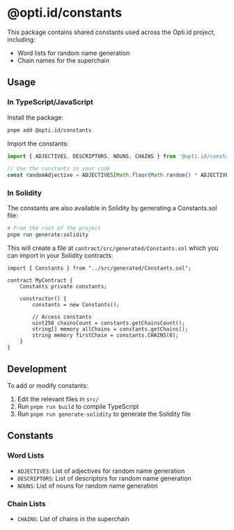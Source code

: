 # @opti.id/constants

This package contains shared constants used across the Opti.id project, including:

- Word lists for random name generation
- Chain names for the superchain

## Usage

### In TypeScript/JavaScript

Install the package:

```bash
pnpm add @opti.id/constants
```

Import the constants:

```typescript
import { ADJECTIVES, DESCRIPTORS, NOUNS, CHAINS } from '@opti.id/constants';

// Use the constants in your code
const randomAdjective = ADJECTIVES[Math.floor(Math.random() * ADJECTIVES.length)];
```

### In Solidity

The constants are also available in Solidity by generating a Constants.sol file:

```bash
# From the root of the project
pnpm run generate:solidity
```

This will create a file at `contract/src/generated/Constants.sol` which you can import in your Solidity contracts:

```solidity
import { Constants } from "../src/generated/Constants.sol";

contract MyContract {
    Constants private constants;
    
    constructor() {
        constants = new Constants();
        
        // Access constants
        uint256 chainsCount = constants.getChainsCount();
        string[] memory allChains = constants.getChains();
        string memory firstChain = constants.CHAINS(0);
    }
}
```

## Development

To add or modify constants:

1. Edit the relevant files in `src/`
2. Run `pnpm run build` to compile TypeScript
3. Run `pnpm run generate-solidity` to generate the Solidity file

## Constants

### Word Lists

- `ADJECTIVES`: List of adjectives for random name generation
- `DESCRIPTORS`: List of descriptors for random name generation
- `NOUNS`: List of nouns for random name generation

### Chain Lists

- `CHAINS`: List of chains in the superchain 